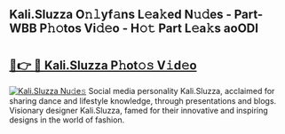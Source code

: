 ## Kali.Sluzza O𝚗𝚕yf𝚊ns L𝚎a𝚔ed N𝚞𝚍es - Part-WBB P𝚑𝚘tos Vi𝚍𝚎o - H𝚘𝚝 Part L𝚎a𝚔s aoODI

# <h2><a href="http://kfa04ge.oniu.top/?m=Kali.Sluzza">🔗👉 🔴 Kali.Sluzza P𝚑ot𝚘𝚜 V𝚒d𝚎o</a></h2>

[![Kali.Sluzza Nu𝚍e𝚜](https://i.imgur.com/0qMVB7G.gif)](http://kfa04ge.oniu.top/?m=Kali.Sluzza)
Social media personality Kali.Sluzza, acclaimed for sharing dance and lifestyle knowledge, through presentations and blogs. Visionary designer Kali.Sluzza, famed for their innovative and inspiring designs in the world of fashion.  
